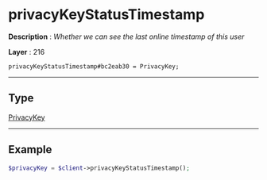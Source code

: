 # privacyKeyStatusTimestamp

**Description** : *Whether we can see the last online timestamp of this user*

**Layer** : 216

```tl
privacyKeyStatusTimestamp#bc2eab30 = PrivacyKey;
```

---

## Type

[PrivacyKey](type/PrivacyKey)

---

## Example

```php
$privacyKey = $client->privacyKeyStatusTimestamp();
```